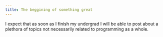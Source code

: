 ```yaml
---
title: The beggining of something great
---
```


I expect that as soon as I finish my undergrad I will be able to post
about a plethora of topics not necessarily related to programming as
a whole.